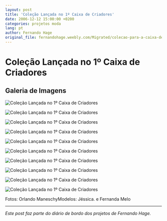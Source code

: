 ```yaml
---
layout: post
title: 'Coleção Lançada no 1º Caixa de Criadores'
date: 2006-12-12 15:00:00 +0200
categories: projetos moda
lang: pt
author: Fernando Hage
original_file: fernandohage.weebly.com/Migrated/colecao-para-a-caixa-de-criadores-primeira-edicao.html
---
```


# Coleção Lançada no 1º Caixa de Criadores

## Galeria de Imagens

![Coleção Lançada no 1º Caixa de Criadores](/assets/images/colecao-lancada-no-1o-caixa-de-criadores-01.jpg)

![Coleção Lançada no 1º Caixa de Criadores](/assets/images/colecao-lancada-no-1o-caixa-de-criadores-02.jpg)

![Coleção Lançada no 1º Caixa de Criadores](/assets/images/colecao-lancada-no-1o-caixa-de-criadores-03.jpg)

![Coleção Lançada no 1º Caixa de Criadores](/assets/images/colecao-lancada-no-1o-caixa-de-criadores-04.jpg)

![Coleção Lançada no 1º Caixa de Criadores](/assets/images/colecao-lancada-no-1o-caixa-de-criadores-05.jpg)

![Coleção Lançada no 1º Caixa de Criadores](/assets/images/colecao-lancada-no-1o-caixa-de-criadores-06.jpg)

![Coleção Lançada no 1º Caixa de Criadores](/assets/images/colecao-lancada-no-1o-caixa-de-criadores-07.jpg)

![Coleção Lançada no 1º Caixa de Criadores](/assets/images/colecao-lancada-no-1o-caixa-de-criadores-08.jpg)

![Coleção Lançada no 1º Caixa de Criadores](/assets/images/colecao-lancada-no-1o-caixa-de-criadores-09.jpg)

![Coleção Lançada no 1º Caixa de Criadores](/assets/images/colecao-lancada-no-1o-caixa-de-criadores-10.jpg)

Fotos: Orlando ManeschyModelos: Jéssica. e Fernanda Melo

---

*Este post faz parte do diário de bordo dos projetos de Fernando Hage.*